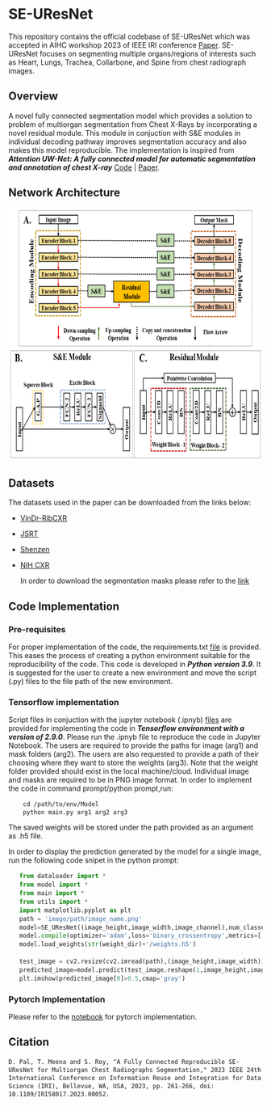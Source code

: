 # SE-UResNet
This repository contains the official codebase of SE-UResNet which was accepted in AIHC workshop 2023 of IEEE IRI conference [Paper](https://www.computer.org/csdl/proceedings-article/iri/2023/345800a261/1Q259zGjbH2). SE-UResNet focuses on segmenting multiple organs/regions of interests such as Heart, Lungs, Trachea, Collarbone, and Spine from chest radiograph images.

## Overview
A novel fully connected segmentation model which provides a solution to problem of multiorgan segmentation from Chest X-Rays by incorporating a novel residual module. This module in conjuction with S&E modules in individual decoding pathway improves segmentation accuracy and also makes this model reproducible. The implementation is inspired from ***Attention UW-Net: A fully connected model for automatic segmentation and annotation of chest X-ray***  [Code](https://github.com/Dynamo13/Attention_UWNet) | [Paper]( https://www.sciencedirect.com/science/article/abs/pii/S0010482522007910).

## Network Architecture
<p align="center">
<img src="fig1.png" alt="Model Architecture" width="800" height="500">
</p>

## Datasets
The datasets used in the paper can be downloaded from the links below:
- [VinDr-RibCXR](https://vindr.ai/datasets/ribcxr)
- [JSRT](http://db.jsrt.or.jp/eng.php)
- [Shenzen](https://www.kaggle.com/datasets/yoctoman/shcxr-lung-mask)
- [NIH CXR](https://www.kaggle.com/datasets/nih-chest-xrays/data)

  In order to download the segmentation masks please refer to the [link]()
 ## Code Implementation
 ### Pre-requisites
 For proper implementation of the code, the requirements.txt [file](requirements.txt) is provided. This eases the process of creating a python environment suitable for the reproducibility of the code. This code is developed in ***Python version 3.9***. It is suggested for the user to 
 create a new environment and move the script (.py) files to the file path of the new environment.
 ### Tensorflow implementation
 Script files in conjuction with the jupyter notebook (.ipnyb) [files](SE_UResNet_tf.ipnyb) are provided for implementing the code in ***Tensorflow environment with a version of 2.9.0***. Please run the .ipnyb file to reproduce the code in Jupyter Notebook. The users are required to provide 
 the paths for image (arg1) and mask folders (arg2). The users are also requested to provide a path of their choosing where they want to store the weights (arg3). Note that the weight folder provided should exist in the local machine/cloud. Individual image and masks are required to be in PNG image format.
 In order to implement the code in command prompt/python prompt,run:
 ```
     cd /path/to/env/Model
     python main.py arg1 arg2 arg3
 ```
 The saved weights will be stored under the path provided as an argument as .h5 file.

 In order to display the prediction generated by the model for a single image, run the following code snipet in the python prompt:
 ```python
    from dataloader import *
    from model import *
    from main import *
    from utils import *
    import matplotlib.pyplot as plt
    path = 'image/path/image_name.png'
    model=SE_UResNet((image_height,image_width,image_channel),num_classes, dropout_rate=0.0, batch_norm=True)
    model.compile(optimizer='adam',loss='binary_crossentropy',metrics=['accuracy'])
    model.load_weights(str(weight_dir)+'/weights.h5')

    test_image = cv2.resize(cv2.imread(path),(image_height,image_width))
    predicted_image=model.predict(test_image.reshape(1,image_height,image_width,image_channel))
    plt.imshow(predicted_image[0]>0.5,cmap='gray')
 ```

 
 ### Pytorch Implementation
 
 Please refer to the [notebook](model_pytorch.ipynb) for pytorch implementation.
 
 ## Citation
  ```
  D. Pal, T. Meena and S. Roy, "A Fully Connected Reproducible SE-UResNet for Multiorgan Chest Radiographs Segmentation," 2023 IEEE 24th International Conference on Information Reuse and Integration for Data Science (IRI), Bellevue, WA, USA, 2023, pp. 261-266, doi:     
  10.1109/IRI58017.2023.00052.
  ```
